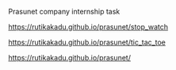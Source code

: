 Prasunet company internship task

 https://rutikakadu.github.io/prasunet/stop_watch

  https://rutikakadu.github.io/prasunet/tic_tac_toe

   https://rutikakadu.github.io/prasunet/
